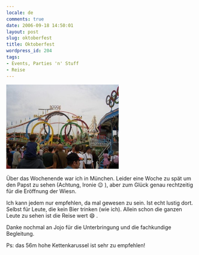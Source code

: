 ```yaml
---
locale: de
comments: true
date: 2006-09-18 14:50:01
layout: post
slug: oktoberfest
title: Oktoberfest
wordpress_id: 204
tags:
- Events, Parties 'n' Stuff
- Reise
---
```


![](/images/2006-09-18-oktoberfest/oktoberfest.jpg)

Über das Wochenende war ich in München. Leider eine Woche zu spät um den Papst
zu sehen (Achtung, Ironie :wink: ), aber zum Glück genau rechtzeitig für die
Eröffnung der Wiesn. 

Ich kann jedem nur empfehlen, da mal gewesen zu sein. Ist echt lustig dort.
Selbst für Leute, die kein Bier trinken (wie ich). Allein schon die ganzen
Leute zu sehen ist die Reise wert :smile: .

Danke nochmal an Jojo für die Unterbringung und die fachkundige Begleitung.

Ps: das 56m hohe Kettenkarussel ist sehr zu empfehlen!

